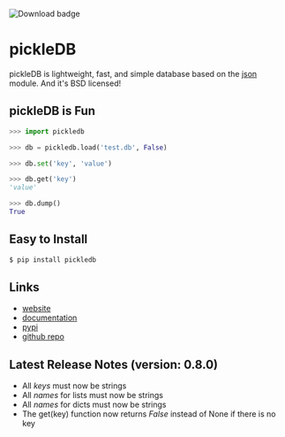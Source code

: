 ![Download badge](http://pepy.tech/badge/pickledb)

# pickleDB
pickleDB is lightweight, fast, and simple database based on the
[json](https://docs.python.org/3/library/json.html) module.
And it's BSD licensed!


## pickleDB is Fun
```python
>>> import pickledb

>>> db = pickledb.load('test.db', False)

>>> db.set('key', 'value')

>>> db.get('key')
'value'

>>> db.dump()
True
```

## Easy to Install
```python
$ pip install pickledb
```

## Links
* [website](https://patx.github.io/pickledb)
* [documentation](https://patx.github.io/pickledb/commands.html)
* [pypi](http://pypi.python.org/pypi/pickleDB)
* [github repo](https://github.com/patx/pickledb)


## Latest Release Notes (version: 0.8.0)
* All *keys* must now be strings
* All *names* for lists must now be strings
* All *names* for dicts must now be strings
* The get(key) function now returns *False* instead of None if there is no key

